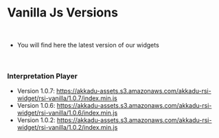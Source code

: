 
# Vanilla Js Versions

<br>

* You will find here the latest version of our widgets

<br>

### Interpretation Player

 - Version 1.0.7: https://akkadu-assets.s3.amazonaws.com/akkadu-rsi-widget/rsi-vanilla/1.0.7/index.min.js
 - Version 1.0.6: https://akkadu-assets.s3.amazonaws.com/akkadu-rsi-widget/rsi-vanilla/1.0.6/index.min.js 
 - Version 1.0.2: https://akkadu-assets.s3.amazonaws.com/akkadu-rsi-widget/rsi-vanilla/1.0.2/index.min.js 
